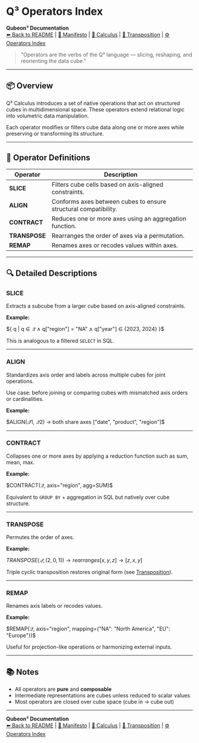 # Q³ Operators Index

<!-- NAVIGATION -->
**Qubeon³ Documentation**  
[⬅️ Back to README](../../README.md) | [📘 Manifesto](../MANIFESTO.md) | [📐 Calculus](CALCULUS.md) | [🔁 Transposition](TRANSPOSITION.md) | [⚙️ Operators Index](OPERATORS_INDEX.md)

> "Operators are the verbs of the Q³ language — slicing, reshaping, and reorienting the data cube."

---

## 📦 Overview

Q³ Calculus introduces a set of native operations that act on structured cubes in multidimensional space. These operators extend relational logic into volumetric data manipulation.

Each operator modifies or filters cube data along one or more axes while preserving or transforming its structure.

---

## 🧮 Operator Definitions

| Operator   | Description |
|------------|-------------|
| **SLICE**    | Filters cube cells based on axis-aligned constraints. |
| **ALIGN**    | Conforms axes between cubes to ensure structural compatibility. |
| **CONTRACT** | Reduces one or more axes using an aggregation function. |
| **TRANSPOSE**| Rearranges the order of axes via a permutation. |
| **REMAP**    | Renames axes or recodes values within axes. |

---

## 🔍 Detailed Descriptions

### **SLICE**
Extracts a subcube from a larger cube based on axis-aligned constraints.

**Example:**

$`{ q | q ∈ 𝒬 ∧ q["region"] = "NA" ∧ q["year"] ∈ {2023, 2024} }`$

This is analogous to a filtered `SELECT` in SQL.

---

### **ALIGN**
Standardizes axis order and labels across multiple cubes for joint operations.

Use case: before joining or comparing cubes with mismatched axis orders or cardinalities.

**Example:**

$`ALIGN(𝒬1, 𝒬2) → both share axes ["date", "product", "region"]`$

---

### **CONTRACT**
Collapses one or more axes by applying a reduction function such as sum, mean, max.

**Example:**

$`CONTRACT(𝒬, axis="region", agg=SUM)`$

Equivalent to `GROUP BY` + aggregation in SQL but natively over cube structure.

---

### **TRANSPOSE**
Permutes the order of axes.

**Example:**

$`TRANSPOSE(𝒬, (2, 0, 1)) → rearranges [x, y, z] → [z, x, y]`$

Triple cyclic transposition restores original form (see [Transposition](TRANSPOSITION.md)).

---

### **REMAP**
Renames axis labels or recodes values.

**Example:**

$`REMAP(𝒬, axis="region", mapping={"NA": "North America", "EU": "Europe"})`$

Useful for projection-like operations or harmonizing external inputs.

---

## 📚 Notes

- All operators are **pure** and **composable**
- Intermediate representations are cubes unless reduced to scalar values
- Most operators are closed over cube space (cube in → cube out)

---

<!-- NAVIGATION -->
**Qubeon³ Documentation**  
[⬅️ Back to README](../../README.md) | [📘 Manifesto](../MANIFESTO.md) | [📐 Calculus](CALCULUS.md) | [🔁 Transposition](TRANSPOSITION.md) | [⚙️ Operators Index](OPERATORS_INDEX.md)
